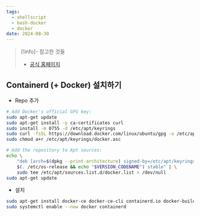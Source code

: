 ```yaml
---
tags:
  - shellscript
  - bash-docker
  - docker
date: 2024-08-30
---
```

> [!info]- 참고한 것들
> - [공식 홈페이지](https://docs.docker.com/engine/install/ubuntu/#install-using-the-repository)

## Containerd (+ Docker) 설치하기

- Repo 추가

```bash
# Add Docker's official GPG key:
sudo apt-get update
sudo apt-get install -y ca-certificates curl
sudo install -m 0755 -d /etc/apt/keyrings
sudo curl -fsSL https://download.docker.com/linux/ubuntu/gpg -o /etc/apt/keyrings/docker.asc
sudo chmod a+r /etc/apt/keyrings/docker.asc

# Add the repository to Apt sources:
echo \
	"deb [arch=$(dpkg --print-architecture) signed-by=/etc/apt/keyrings/docker.asc] https://download.docker.com/linux/ubuntu \
	$(. /etc/os-release && echo "$VERSION_CODENAME") stable" | \
	sudo tee /etc/apt/sources.list.d/docker.list > /dev/null
sudo apt-get update
```

- 설치

```bash
sudo apt-get install docker-ce docker-ce-cli containerd.io docker-buildx-plugin docker-compose-plugin
sudo systemctl enable --now docker containerd
```